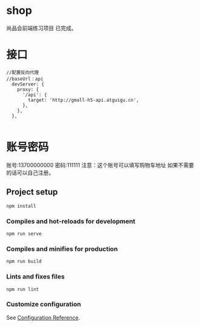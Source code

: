 # shop

尚品会前端练习项目  已完成。

# 接口
```
//配置反向代理
//baseUrl：api
  devServer: {
    proxy: {
      '/api': {
        target: 'http://gmall-h5-api.atguigu.cn',
      },
    },
  },
 
```

# 账号密码

账号:13700000000
密码:111111
注意：这个账号可以填写购物车地址  如果不需要的话可以自己注册。

## Project setup
```
npm install
```

### Compiles and hot-reloads for development
```
npm run serve
```

### Compiles and minifies for production
```
npm run build
```

### Lints and fixes files
```
npm run lint
```

### Customize configuration
See [Configuration Reference](https://cli.vuejs.org/config/).
